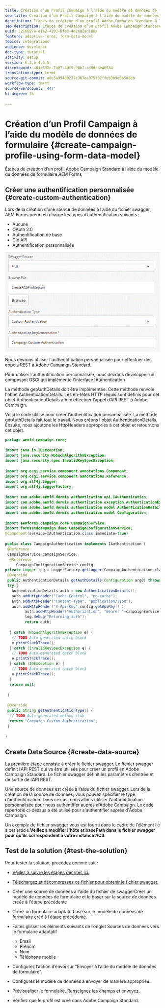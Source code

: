 ```yaml
---
title: Création d’un Profil Campaign à l’aide du modèle de données de formulaire
seo-title: Création d’un Profil Campaign à l’aide du modèle de données de formulaire
description: Étapes de création d’un profil Adobe Campaign Standard à l’aide du modèle de données de formulaire AEM Forms
seo-description: Étapes de création d’un profil Adobe Campaign Standard à l’aide du modèle de données de formulaire AEM Forms
uuid: 3216827e-e1a2-4203-8fe3-4e2a82ad180a
feature: adaptive-forms, form-data-model
topics: integrations
audience: developer
doc-type: tutorial
activity: setup
version: 6.3,6.4,6.5
discoiquuid: 461c532e-7a07-49f5-90b7-ad0dcde40984
translation-type: tm+mt
source-git-commit: a0e5a99408237c367ea075762ffeb3b9e9a5d8eb
workflow-type: tm+mt
source-wordcount: '447'
ht-degree: 3%

---
```



# Création d’un Profil Campaign à l’aide du modèle de données de formulaire {#create-campaign-profile-using-form-data-model}

Étapes de création d’un profil Adobe Campaign Standard à l’aide du modèle de données de formulaire AEM Forms

## Créer une authentification personnalisée {#create-custom-authentication}

Lors de la création d’une source de données à l’aide du fichier swagger, AEM Forms prend en charge les types d’authentification suivants :

* Aucune
* OAuth 2.0
* Authentification de base
* Clé API
* Authentification personnalisée

![campaingfdm](assets/campaignfdm.gif)

Nous devrons utiliser l&#39;authentification personnalisée pour effectuer des appels REST à Adobe Campaign Standard.

Pour utiliser l&#39;authentification personnalisée, nous devrons développer un composant OSGi qui implémente l&#39;interface IAuthentication

La méthode getAuthDetails doit être implémentée. Cette méthode renvoie l&#39;objet AuthenticationDetails. Les en-têtes HTTP requis sont définis pour cet objet AuthenticationDetails afin d’effectuer l’appel d’API REST à Adobe Campaign.

Voici le code utilisé pour créer l’authentification personnalisée. La méthode getAuthDetails fait tout le travail. Nous créons l&#39;objet AuthenticationDetails. Ensuite, nous ajoutons les HttpHeaders appropriés à cet objet et retournons cet objet.

```java
package aemfd.campaign.core;

import java.io.IOException;
import java.security.NoSuchAlgorithmException;
import java.security.spec.InvalidKeySpecException;

import org.osgi.service.component.annotations.Component;
import org.osgi.service.component.annotations.Reference;
import org.slf4j.Logger;
import org.slf4j.LoggerFactory;

import com.adobe.aemfd.dermis.authentication.api.IAuthentication;
import com.adobe.aemfd.dermis.authentication.exception.AuthenticationException;
import com.adobe.aemfd.dermis.authentication.model.AuthenticationDetails;
import com.adobe.aemfd.dermis.authentication.model.Configuration;

import aemforms.campaign.core.CampaignService;
import formsandcampaign.demo.CampaignConfigurationService;
@Component(service=IAuthentication.class,immediate=true)

public class CampaignAuthentication implements IAuthentication {
 @Reference
 CampaignService campaignService;
  @Reference
     CampaignConfigurationService config;
private Logger log = LoggerFactory.getLogger(CampaignAuthentication.class);
 @Override
 public AuthenticationDetails getAuthDetails(Configuration arg0) throws AuthenticationException {
 try {
   AuthenticationDetails auth = new AuthenticationDetails();
   auth.addHttpHeader("Cache-Control", "no-cache");
   auth.addHttpHeader("Content-Type", "application/json");
   auth.addHttpHeader("X-Api-Key",config.getApiKey() );
         auth.addHttpHeader("Authorization", "Bearer "+campaignService.getAccessToken());
         log.debug("Returning auth");
         return auth;
   
  } catch (NoSuchAlgorithmException e) {
   // TODO Auto-generated catch block
   e.printStackTrace();
  } catch (InvalidKeySpecException e) {
   // TODO Auto-generated catch block
   e.printStackTrace();
  } catch (IOException e) {
   // TODO Auto-generated catch block
   e.printStackTrace();
  }
  return null;
  
 }

 @Override
 public String getAuthenticationType() {
  // TODO Auto-generated method stub
  return "Campaign Custom Authentication";
 }

}
```

## Create Data Source {#create-data-source}

La première étape consiste à créer le fichier swagger. Le fichier swagger définit l’API REST qui va être utilisée pour créer un profil en Adobe Campaign Standard. Le fichier swagger définit les paramètres d’entrée et de sortie de l’API REST.

Une source de données est créée à l’aide du fichier swagger. Lors de la création de la source de données, vous pouvez spécifier le type d’authentification. Dans ce cas, nous allons utiliser l&#39;authentification personnalisée pour nous authentifier auprès d&#39;Adobe Campaign. Le code répertorié ci-dessus a été utilisé pour s&#39;authentifier auprès d&#39;Adobe Campaign.

Un exemple de fichier swagger vous est fourni dans le cadre de l’élément lié à cet article.**Veillez à modifier l&#39;hôte et basePath dans le fichier swagger pour qu&#39;ils correspondent à votre instance ACS.**

## Test de la solution {#test-the-solution}

Pour tester la solution, procédez comme suit :
* [Veillez à suivre les étapes décrites ici.](aem-forms-with-campaign-standard-getting-started-tutorial.md)
* [Téléchargez et décompressez ce fichier pour obtenir le fichier swagger.](assets/create-acs-profile-swagger-file.zip)
* Créer une source de données à l&#39;aide du fichier de swaggerCréer un modèle de données de formulaire et le baser sur la source de données créée à l&#39;étape précédente
* Créez un formulaire adaptatif basé sur le modèle de données de formulaire créé à l’étape précédente.
* Faites glisser les éléments suivants de l’onglet Sources de données vers le formulaire adaptatif

   * Email
   * Prénom
   * Nom
   * Téléphone mobile

* Configurez l’action d’envoi sur &quot;Envoyer à l’aide du modèle de données de formulaire&quot;.
* Configurez le modèle de données à envoyer de manière appropriée.
* Prévisualiser le formulaire. Renseignez les champs et envoyez.
* Vérifiez que le profil est créé dans Adobe Campaign Standard.

